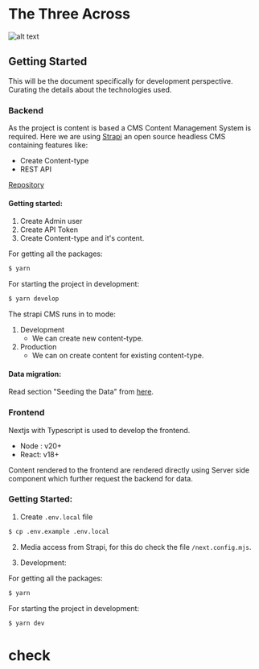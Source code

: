 # The Three Across

![alt text](<Screenshots/Screenshot 2024-07-01 at 19-00-45 The Three Across.png>)


## Getting Started

This will be the document specifically for development perspective. Curating the details about the technologies used. 


### Backend


As the project is content is based a CMS Content Management System is required. Here we are using [Strapi](https://strapi.io/) an open source headless CMS containing features like:
- Create Content-type
- REST API

[Repository](https://codeberg.org/Organization-Projects/three_across_backend)

#### Getting started:

1. Create Admin user
2. Create API Token
3. Create Content-type and it's content.


For getting all the packages:

```bash
$ yarn 
```

For starting the project in development:
```bash
$ yarn develop
```

The strapi CMS runs in to mode:
1. Development
    - We can create new content-type.
2. Production
    - We can on create content for existing content-type.


####  Data migration:

Read section "Seeding the Data" from [here](https://strapi.io/blog/build-a-blog-with-next-react-js-strapi).



### Frontend

Nextjs with Typescript is used to develop the frontend. 

- Node : v20+
- React: v18+

Content rendered to the frontend are rendered directly using Server side component which further request the backend for data. 


### Getting Started:

1. Create `.env.local` file 

```bash
$ cp .env.example .env.local
```


2. Media access from Strapi, for this do check the file `/next.config.mjs`.

3. Development:

For getting all the packages:

```bash
$ yarn 
```

For starting the project in development:
```bash
$ yarn dev
```

# check
